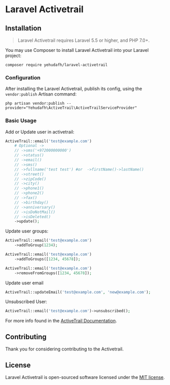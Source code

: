 # Laravel Activetrail

## Installation

> Laravel Activetrail requires Laravel 5.5 or higher, and PHP 7.0+.

You may use Composer to install Laravel Activetrail into your Laravel project:

    composer require yehudafh/laravel-activetrail

### Configuration

After installing the Laravel Activetrail, publish its config, using the `vendor:publish` Artisan command:

    php artisan vendor:publish --provider="Yehudafh\ActiveTrail\ActiveTrailServiceProvider"

### Basic Usage

Add or Update user in activetrail:

```php
ActiveTrail::email('test@example.com')
    # Optional ->
    // ->sms('+972000000000')
    // ->status()
    // ->email()
    // ->sms()
    // ->fullname('test test') #or  ->firstName()->lastName()
    // ->street()
    // ->zipCode()
    // ->city()
    // ->phone1()
    // ->phone2()
    // ->fax()
    // ->birthday()
    // ->anniversary()
    // ->isDoNotMail()
    // ->isDeleted()
    ->update();
```
Update user groups:

```php
ActiveTrail::email('test@example.com')
    ->addToGroup(1234);

ActiveTrail::email('test@example.com')
    ->addToGroups([1234, 45678]);

ActiveTrail::email('test@example.com')
    ->removeFromGroups([1234, 45678]);

```
Update user email

```php
ActiveTrail::updateEmail('test@example.com', 'new@example.com');
```
Unsubscribed User:

```php
ActiveTrail::email('test@example.com')->unsubscribed();
```

For more info found in the [ActiveTrail Documentation](https://webapi.mymarketing.co.il/api/docs).

## Contributing

Thank you for considering contributing to the Activetrail.

## License

Laravel Activetrail is open-sourced software licensed under the [MIT license](http://opensource.org/licenses/MIT).
